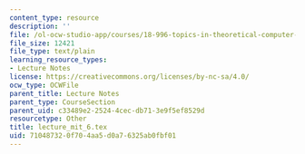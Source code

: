 ```yaml
---
content_type: resource
description: ''
file: /ol-ocw-studio-app/courses/18-996-topics-in-theoretical-computer-science-internet-research-problems-spring-2002/710487320f704aa5d0a76325ab0fbf01_lecture_mit_6.tex
file_size: 12421
file_type: text/plain
learning_resource_types:
- Lecture Notes
license: https://creativecommons.org/licenses/by-nc-sa/4.0/
ocw_type: OCWFile
parent_title: Lecture Notes
parent_type: CourseSection
parent_uid: c33489e2-2524-4cec-db71-3e9f5ef8529d
resourcetype: Other
title: lecture_mit_6.tex
uid: 71048732-0f70-4aa5-d0a7-6325ab0fbf01
---
```

